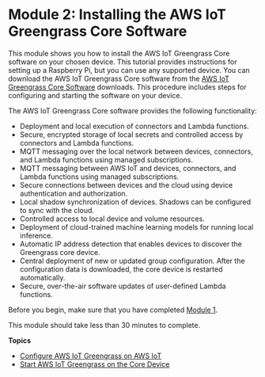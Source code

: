 # Module 2: Installing the AWS IoT Greengrass Core Software<a name="module2"></a>

This module shows you how to install the AWS IoT Greengrass Core software on your chosen device\. This tutorial provides instructions for setting up a Raspberry Pi, but you can use any supported device\. You can download the AWS IoT Greengrass Core software from the [AWS IoT Greengrass Core Software](what-is-gg.md#gg-core-download-tab) downloads\. This procedure includes steps for configuring and starting the software on your device\.

The AWS IoT Greengrass Core software provides the following functionality:
+ Deployment and local execution of connectors and Lambda functions\.
+ Secure, encrypted storage of local secrets and controlled access by connectors and Lambda functions\.
+ MQTT messaging over the local network between devices, connectors, and Lambda functions using managed subscriptions\.
+ MQTT messaging between AWS IoT and devices, connectors, and Lambda functions using managed subscriptions\.
+ Secure connections between devices and the cloud using device authentication and authorization\.
+ Local shadow synchronization of devices\. Shadows can be configured to sync with the cloud\.
+ Controlled access to local device and volume resources\.
+ Deployment of cloud\-trained machine learning models for running local inference\.
+ Automatic IP address detection that enables devices to discover the Greengrass core device\.
+ Central deployment of new or updated group configuration\. After the configuration data is downloaded, the core device is restarted automatically\.
+ Secure, over\-the\-air software updates of user\-defined Lambda functions\.

Before you begin, make sure that you have completed [Module 1](module1.md)\.

This module should take less than 30 minutes to complete\.

**Topics**
+ [Configure AWS IoT Greengrass on AWS IoT](gg-config.md)
+ [Start AWS IoT Greengrass on the Core Device](gg-device-start.md)
